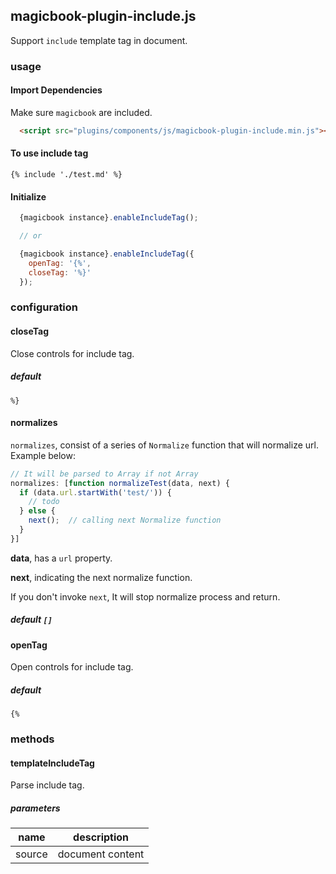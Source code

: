 ## magicbook-plugin-include.js
Support `include` template tag in document.

### usage
#### Import Dependencies
Make sure `magicbook` are included.
```html
  <script src="plugins/components/js/magicbook-plugin-include.min.js"></script>
```

#### To use include tag
```
{% include './test.md' %}
```

#### Initialize
```js
  {magicbook instance}.enableIncludeTag();

  // or

  {magicbook instance}.enableIncludeTag({
    openTag: '{%',
    closeTag: '%}'
  });
```

### configuration
#### closeTag
Close controls for include tag.

##### default
`%}`

#### normalizes
`normalizes`, consist of a series of `Normalize` function that will normalize url. Example below:

```js
// It will be parsed to Array if not Array
normalizes: [function normalizeTest(data, next) {
  if (data.url.startWith('test/')) {
    // todo
  } else {
    next();  // calling next Normalize function
  }
}]
```

**data**, has a `url` property.

**next**, indicating the next normalize function.

If you don't invoke `next`, It will stop normalize process and return.

##### default `[]`

#### openTag
Open controls for include tag.

##### default
`{%`


### methods
#### templateIncludeTag
Parse include tag.

##### parameters
| name      | description      |
|-----------|------------------|
| source | document content |
